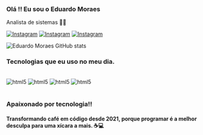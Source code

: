 ### Olá !! Eu sou o Eduardo Moraes 

Analista de sistemas 👨‍💻

[![Instagram](https://img.shields.io/badge/Instagram-E4405F?style=for-the-badge&logo=instagram&logoColor=white)](https://www.instagram.com/du.moraes_)
[![Instagram](https://img.shields.io/badge/LinkedIn-0077B5?style=for-the-badge&logo=linkedin&logoColor=white)](https://br.linkedin.com/in/eduardo-moraes-3355341bb)
[![Instagram](https://img.shields.io/badge/WhatsApp-25D366?style=for-the-badge&logo=whatsapp&logoColor=white)]()


![Eduardo Moraes GitHub stats](https://github-readme-stats.vercel.app/api?username=vesmoraes&show_icons=true&theme=dracula)

### Tecnologias que eu uso no meu dia.

<div style="display: inline_block"><br/>
    <img align="center" alt="html5" src="	https://img.shields.io/badge/Windows-0078D6?style=for-the-badge&logo=windows&logoColor=white"/>
       <img align="center" alt="html5" src="https://img.shields.io/badge/Python-14354C?style=for-the-badge&logo=python&logoColor=white"/>
       <img align="center" alt="html5" src="	https://img.shields.io/badge/MySQL-00000F?style=for-the-badge&logo=mysql&logoColor=white"/>
       <img align="center" alt="html5" src="https://img.shields.io/badge/Microsoft_SQL_Server-CC2927?style=for-the-badge&logo=microsoft-sql-server&logoColor=white"/>

</div><br/>

### Apaixonado por tecnologia!!

#### Transformando café em código desde 2021, porque programar é a melhor desculpa para uma xícara a mais. ☕💻
